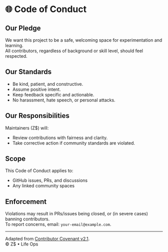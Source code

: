 # 🌐 Code of Conduct

## Our Pledge
We want this project to be a safe, welcoming space for experimentation and learning.  
All contributors, regardless of background or skill level, should feel respected.

## Our Standards
- Be kind, patient, and constructive.  
- Assume positive intent.  
- Keep feedback specific and actionable.  
- No harassment, hate speech, or personal attacks.  

## Our Responsibilities
Maintainers (Z$) will:
- Review contributions with fairness and clarity.  
- Take corrective action if community standards are violated.  

## Scope
This Code of Conduct applies to:
- GitHub issues, PRs, and discussions  
- Any linked community spaces  

## Enforcement
Violations may result in PRs/issues being closed, or (in severe cases) banning contributors.  
To report concerns, email: `your-email@example.com`.  

---

Adapted from [Contributor Covenant v2.1](https://www.contributor-covenant.org/version/2/1/code_of_conduct.html).  
© Z$ • Life Ops
